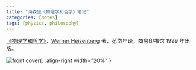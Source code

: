 ```yaml
---
title: "海森堡《物理学和哲学》笔记"
categories: [Notes]
tags: [physics, philosophy]
---
```


[《物理学和哲学》](https://book.douban.com/subject/1841445/)，[Werner Heisenberg](https://en.wikipedia.org/wiki/Werner_Heisenberg) 著，范岱年译，商务印书馆 1999 年出版。

![front cover](https://img1.doubanio.com/view/subject/l/public/s27067548.jpg){: .align-right width="20%" }
